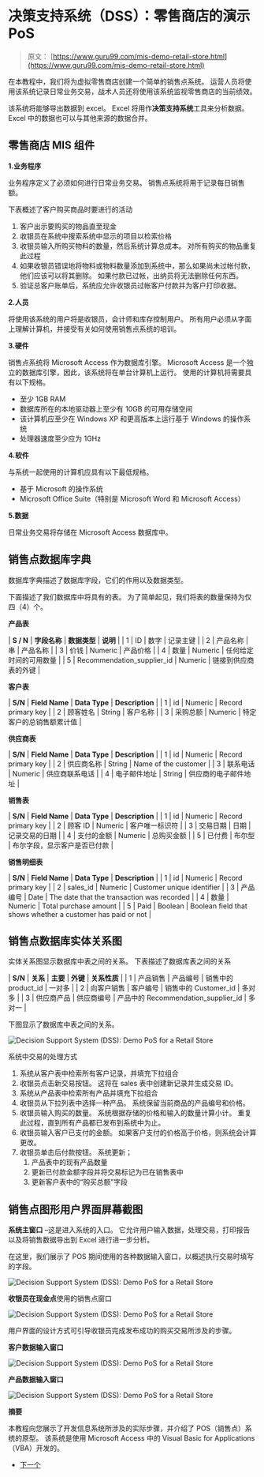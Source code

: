 # 决策支持系统（DSS）：零售商店的演示 PoS

> 原文： [https://www.guru99.com/mis-demo-retail-store.html](https://www.guru99.com/mis-demo-retail-store.html)

在本教程中，我们将为虚拟零售商店创建一个简单的销售点系统。 运营人员将使用该系统记录日常业务交易，战术人员还将使用该系统监视零售商店的当前绩效。

该系统将能够导出数据到 excel。 Excel 将用作**决策支持系统**工具来分析数据。 Excel 中的数据也可以与其他来源的数据合并。

## 零售商店 MIS 组件

**1.业务程序**

业务程序定义了必须如何进行日常业务交易。 销售点系统将用于记录每日销售额。

下表概述了客户购买商品时要进行的活动

1.  客户出示要购买的物品直至现金
2.  收银员在系统中搜索系统中显示的项目以检索价格
3.  收银员输入所购买物料的数量，然后系统计算总成本。 对所有购买的物品重复此过程
4.  如果收银员错误地将物料或物料数量添加到系统中，那么如果尚未过帐付款，他们应该可以将其删除。 如果付款已过帐，出纳员将无法删除任何东西。
5.  验证总客户账单后，系统应允许收银员过帐客户付款并为客户打印收据。

**2.人员**

将使用该系统的用户将是收银员，会计师和库存控制用户。 所有用户必须从字面上理解计算机，并接受有关如何使用销售点系统的培训。

**3.硬件**

销售点系统将 Microsoft Access 作为数据库引擎。 Microsoft Access 是一个独立的数据库引擎，因此，该系统将在单台计算机上运行。 使用的计算机将需要具有以下规格。

*   至少 1GB RAM
*   数据库所在的本地驱动器上至少有 10GB 的可用存储空间
*   该计算机应至少在 Windows XP 和更高版本上运行基于 Windows 的操作系统
*   处理器速度至少应为 1GHz

**4.软件**

与系统一起使用的计算机应具有以下最低规格。

*   基于 Microsoft 的操作系统
*   Microsoft Office Suite（特别是 Microsoft Word 和 Microsoft Access）

**5.数据**

日常业务交易将存储在 Microsoft Access 数据库中。

## 销售点数据库字典

数据库字典描述了数据库字段，它们的作用以及数据类型。

下面描述了我们数据库中将具有的表。 为了简单起见，我们将表的数量保持为仅四（4）个。

**产品表**

| **S / N** | **字段名称** | **数据类型** | **说明** |
| 1 | ID | 数字 | 记录主键 |
| 2 | 产品名称 | 串 | 产品名称 |
| 3 | 价钱 | Numeric | 产品价格 |
| 4 | 数量 | Numeric | 任何给定时间的可用数量 |
| 5 | Recommendation_supplier_id | Numeric | 链接到供应商表的外键 |

**客户表**

| **S/N** | **Field Name** | **Data Type** | **Description** |
| 1 | id | Numeric | Record primary key |
| 2 | 顾客姓名 | String | 客户名称 |
| 3 | 采购总额 | Numeric | 特定客户的总销售额累计值 |

**供应商表**

| **S/N** | **Field Name** | **Data Type** | **Description** |
| 1 | id | Numeric | Record primary key |
| 2 | 供应商名称 | String | Name of the customer |
| 3 | 联系电话 | Numeric | 供应商联系电话 |
| 4 | 电子邮件地址 | String | 供应商的电子邮件地址 |

**销售表**

| **S/N** | **Field Name** | **Data Type** | **Description** |
| 1 | id | Numeric | Record primary key |
| 2 | 顾客 ID | Numeric | 客户唯一标识符 |
| 3 | 交易日期 | 日期 | 记录交易的日期 |
| 4 | 支付的金额 | Numeric | 总购买金额 |
| 5 | 已付费 | 布尔型 | 布尔字段，显示客户是否已付款 |

**销售明细表**

| **S/N** | **Field Name** | **Data Type** | **Description** |
| 1 | id | Numeric | Record primary key |
| 2 | sales_id | Numeric | Customer unique identifier |
| 3 | 产品编号 | Date | The date that the transaction was recorded |
| 4 | 数量 | Numeric | Total purchase amount |
| 5 | Paid | Boolean | Boolean field that shows whether a customer has paid or not |

## 销售点数据库实体关系图

实体关系图显示数据库中表之间的关系。 下表描述了数据库表之间的关系

| **S/N** | **关系** | **主要** | **外键** | **关系性质** |
| 1 | 产品销售 | 产品编号 | 销售中的 product_id | 一对多 |
| 2 | 向客户销售 | 客户编号 | 销售中的 Customer_id | 多对多 |
| 3 | 供应商产品 | 供应商编号 | 产品中的 Recommendation_supplier_id | 多对一 |

下图显示了数据库中表之间的关系。

![Decision Support System (DSS): Demo PoS for a Retail Store](img/dbf4472c29936bc3ad4dc77b768a9ca6.png)

系统中交易的处理方式

1.  系统从客户表中检索所有客户记录，并填充下拉组合
2.  收银员点击新交易按钮。 这将在 sales 表中创建新记录并生成交易 ID。
3.  系统从产品表中检索所有产品并填充下拉组合
4.  收银员从下拉列表中选择一种产品。 系统保留当前商品的产品编号和价格。
5.  收银员输入购买的数量。 系统根据存储的价格和输入的数量计算小计。 重复此过程，直到所有产品都已发布到系统中为止。
6.  收银员输入客户已支付的金额。 如果客户支付的价格高于价格，则系统会计算更改。
7.  收银员单击后付款按钮。 系统更新；
    1.  产品表中的现有产品数量
    2.  更新已付款金额字段并将交易标记为已在销售表中
    3.  更新客户表中的“购买总额”字段

## 销售点图形用户界面屏幕截图

**系统主窗口** –这是进入系统的入口。 它允许用户输入数据，处理交易，打印报告以及将销售数据导出到 Excel 进行进一步分析。

在这里，我们展示了 POS 期间使用的各种数据输入窗口，以概述执行交易时填写的字段。

![Decision Support System (DSS): Demo PoS for a Retail Store](img/d740fc147218745c5062b9c17078e1c5.png)

**收银员在现金点**使用的销售点窗口

![Decision Support System (DSS): Demo PoS for a Retail Store](img/6955ed509270944bb1fb386e0d55bdf9.png)

用户界面的设计方式可引导收银员完成发布成功的购买交易所涉及的步骤。

**客户数据输入窗口**

![Decision Support System (DSS): Demo PoS for a Retail Store](img/26320d2abba0be469cf92a9b1b647101.png)

**产品数据输入窗口**

![Decision Support System (DSS): Demo PoS for a Retail Store](img/8b2be5048d41d2da501ca55866a8cdc1.png)

**摘要**

本教程向您展示了开发信息系统所涉及的实际步骤，并介绍了 POS（销售点）系统的原型。 该系统是使用 Microsoft Access 中的 Visual Basic for Applications（VBA）开发的。

*   [下一个](/pmp-tutorial.html)